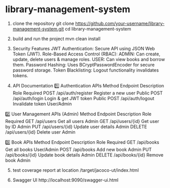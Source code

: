 # library-management-system

1) clone the repository
git clone https://github.com/your-username/library-management-system.git
cd library-management-system

2) build and run the project
    mvn clean install
   
3) Security Features
JWT Authentication: Secure API using JSON Web Token (JWT).
Role-Based Access Control (RBAC):
ADMIN: Can create, update, delete users & manage roles.
USER: Can view books and borrow them.
Password Hashing: Uses BCryptPasswordEncoder for secure password storage.
Token Blacklisting: Logout functionality invalidates tokens.

4) API Documentation
1️⃣ Authentication APIs
Method	Endpoint	Description	Role Required
POST	/api/auth/register	Register a new user	Public
POST	/api/auth/login	Login & get JWT token	Public
POST	/api/auth/logout	Invalidate token	User/Admin

2️⃣ User Management APIs (Admin)
Method	Endpoint	Description	Role Required
GET	/api/users	Get all users	Admin
GET	/api/users/{id}	Get user by ID	Admin
PUT	/api/users/{id}	Update user details	Admin
DELETE	/api/users/{id}	Delete user	Admin

3️⃣ Book APIs
Method	Endpoint	Description	Role Required
GET	/api/books	Get all books	User/Admin
POST	/api/books	Add new book	Admin
PUT	/api/books/{id}	Update book details	Admin
DELETE	/api/books/{id}	Remove book	Admin

5) test coverage report
   at location /target/jacoco-ut/index.html

6) Swagger UI
   http://localhost:9090/swagger-ui.html

